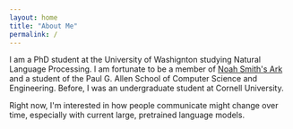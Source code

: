 ```yaml
---
layout: home
title: "About Me"
permalink: /
---
```


I am a PhD student at the University of Washignton studying Natural Language Processing. I am fortunate to be a member of [Noah Smith's Ark](https://noahs-ark.github.io/) and a student of the Paul G. Allen School of Computer Science and Engineering. Before, I was an undergraduate student at Cornell University.

Right now, I'm interested in how people communicate might change over time, especially with current large, pretrained language models. 
